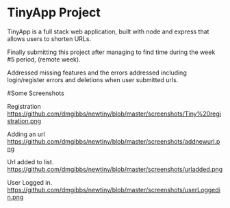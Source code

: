 #  TinyApp Project 

TinyApp is a full stack web application, built with node and express that allows users to shorten URLs.


Finally submitting this project after managing to find time during the week #5 period, (remote week).

Addressed missing features and the errors addressed including login/register errors and deletions when user submitted urls.

#Some Screenshots

Registration
https://github.com/dmgibbs/newtiny/blob/master/screenshots/Tiny%20registration.png

Adding an url
https://github.com/dmgibbs/newtiny/blob/master/screenshots/addnewurl.png

Url added to list.
https://github.com/dmgibbs/newtiny/blob/master/screenshots/urladded.png

User Logged in.
https://github.com/dmgibbs/newtiny/blob/master/screenshots/userLoggedin.png
